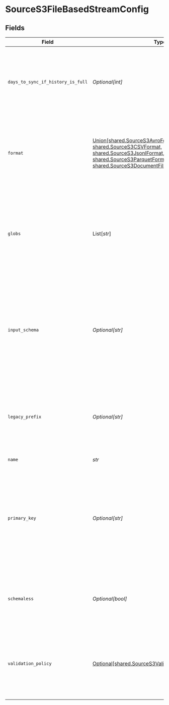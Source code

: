 # SourceS3FileBasedStreamConfig


## Fields

| Field                                                                                                                                                                                                            | Type                                                                                                                                                                                                             | Required                                                                                                                                                                                                         | Description                                                                                                                                                                                                      |
| ---------------------------------------------------------------------------------------------------------------------------------------------------------------------------------------------------------------- | ---------------------------------------------------------------------------------------------------------------------------------------------------------------------------------------------------------------- | ---------------------------------------------------------------------------------------------------------------------------------------------------------------------------------------------------------------- | ---------------------------------------------------------------------------------------------------------------------------------------------------------------------------------------------------------------- |
| `days_to_sync_if_history_is_full`                                                                                                                                                                                | *Optional[int]*                                                                                                                                                                                                  | :heavy_minus_sign:                                                                                                                                                                                               | When the state history of the file store is full, syncs will only read files that were last modified in the provided day range.                                                                                  |
| `format`                                                                                                                                                                                                         | [Union[shared.SourceS3AvroFormat, shared.SourceS3CSVFormat, shared.SourceS3JsonlFormat, shared.SourceS3ParquetFormat, shared.SourceS3DocumentFileTypeFormatExperimental]](../../models/shared/sources3format.md) | :heavy_check_mark:                                                                                                                                                                                               | The configuration options that are used to alter how to read incoming files that deviate from the standard formatting.                                                                                           |
| `globs`                                                                                                                                                                                                          | List[*str*]                                                                                                                                                                                                      | :heavy_minus_sign:                                                                                                                                                                                               | The pattern used to specify which files should be selected from the file system. For more information on glob pattern matching look <a href="https://en.wikipedia.org/wiki/Glob_(programming)">here</a>.         |
| `input_schema`                                                                                                                                                                                                   | *Optional[str]*                                                                                                                                                                                                  | :heavy_minus_sign:                                                                                                                                                                                               | The schema that will be used to validate records extracted from the file. This will override the stream schema that is auto-detected from incoming files.                                                        |
| `legacy_prefix`                                                                                                                                                                                                  | *Optional[str]*                                                                                                                                                                                                  | :heavy_minus_sign:                                                                                                                                                                                               | The path prefix configured in v3 versions of the S3 connector. This option is deprecated in favor of a single glob.                                                                                              |
| `name`                                                                                                                                                                                                           | *str*                                                                                                                                                                                                            | :heavy_check_mark:                                                                                                                                                                                               | The name of the stream.                                                                                                                                                                                          |
| `primary_key`                                                                                                                                                                                                    | *Optional[str]*                                                                                                                                                                                                  | :heavy_minus_sign:                                                                                                                                                                                               | The column or columns (for a composite key) that serves as the unique identifier of a record. If empty, the primary key will default to the parser's default primary key.                                        |
| `schemaless`                                                                                                                                                                                                     | *Optional[bool]*                                                                                                                                                                                                 | :heavy_minus_sign:                                                                                                                                                                                               | When enabled, syncs will not validate or structure records against the stream's schema.                                                                                                                          |
| `validation_policy`                                                                                                                                                                                              | [Optional[shared.SourceS3ValidationPolicy]](../../models/shared/sources3validationpolicy.md)                                                                                                                     | :heavy_minus_sign:                                                                                                                                                                                               | The name of the validation policy that dictates sync behavior when a record does not adhere to the stream schema.                                                                                                |